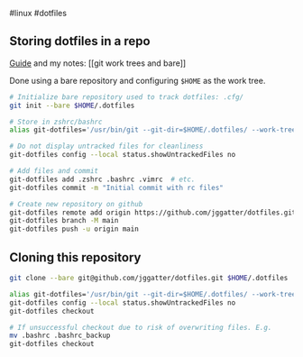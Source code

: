 #linux #dotfiles

## Storing dotfiles in a repo
[Guide](https://www.ackama.com/what-we-think/the-best-way-to-store-your-dotfiles-a-bare-git-repository-explained/) and my notes: [[git work trees and bare]]

Done using a bare repository and configuring `$HOME` as the work tree.

```zsh
# Initialize bare repository used to track dotfiles: .cfg/
git init --bare $HOME/.dotfiles

# Store in zshrc/bashrc
alias git-dotfiles='/usr/bin/git --git-dir=$HOME/.dotfiles/ --work-tree=$HOME'

# Do not display untracked files for cleanliness
git-dotfiles config --local status.showUntrackedFiles no

# Add files and commit
git-dotfiles add .zshrc .bashrc .vimrc  # etc.
git-dotfiles commit -m "Initial commit with rc files"

# Create new repository on github
git-dotfiles remote add origin https://github.com/jggatter/dotfiles.git
git-dotfiles branch -M main
git-dotfiles push -u origin main
```

## Cloning this repository

```zsh
git clone --bare git@github.com/jggatter/dotfiles.git $HOME/.dotfiles

alias git-dotfiles='/usr/bin/git --git-dir=$HOME/.dotfiles/ --work-tree=$HOME'
git-dotfiles config --local status.showUntrackedFiles no
git-dotfiles checkout

# If unsuccessful checkout due to risk of overwriting files. E.g.
mv .bashrc .bashrc_backup 
git-dotfiles checkout
```